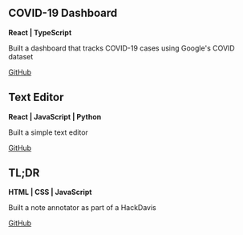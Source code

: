 ## COVID-19 Dashboard

**React | TypeScript**

Built a dashboard that tracks COVID-19 cases using Google's COVID dataset

[GitHub](https://github.com/steve1998/covid19-visualization)

## Text Editor

**React | JavaScript | Python**

Built a simple text editor

[GitHub](https://github.com/steve1998/text-editor)

## TL;DR

**HTML | CSS | JavaScript**

Built a note annotator as part of a HackDavis

[GitHub](https://github.com/steve1998/tldr)
